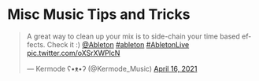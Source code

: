 # Misc Music Tips and Tricks

<blockquote class="twitter-tweet"><p lang="en" dir="ltr">A great way to clean up your mix is to side-chain your time based effects. Check it :) <a href="https://twitter.com/Ableton?ref_src=twsrc%5Etfw">@Ableton</a> <a href="https://twitter.com/hashtag/ableton?src=hash&amp;ref_src=twsrc%5Etfw">#ableton</a> <a href="https://twitter.com/hashtag/AbletonLive?src=hash&amp;ref_src=twsrc%5Etfw">#AbletonLive</a> <a href="https://t.co/oXSrXWPlcN">pic.twitter.com/oXSrXWPlcN</a></p>&mdash; Kermode ʕ•ᴥ•ʔ (@Kermode_Music) <a href="https://twitter.com/Kermode_Music/status/1383202797391339522?ref_src=twsrc%5Etfw">April 16, 2021</a></blockquote> <script async src="https://platform.twitter.com/widgets.js" charset="utf-8"></script>

